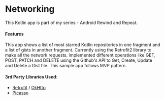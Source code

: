 # Networking
This Kotlin app is part of my series -  Android Rewind and Repeat. 

#### Features
This app shows a list of most starred Kotlin repositories in one fragment and a list of gists in another fragment.
Currently using the Retrofit2 library to make all the network requests. Implemented different operations like 
GET, POST, PATCH and DELETE using the Github's API to Get, Create, Update and Delete a Gist file.
This sample app follows MVP pattern.

#### 3rd Party Libraries Used:
- [Retrofit](http://square.github.io/retrofit/) / [OkHttp](http://square.github.io/okhttp/)
- [Picasso](http://square.github.io/picasso/)